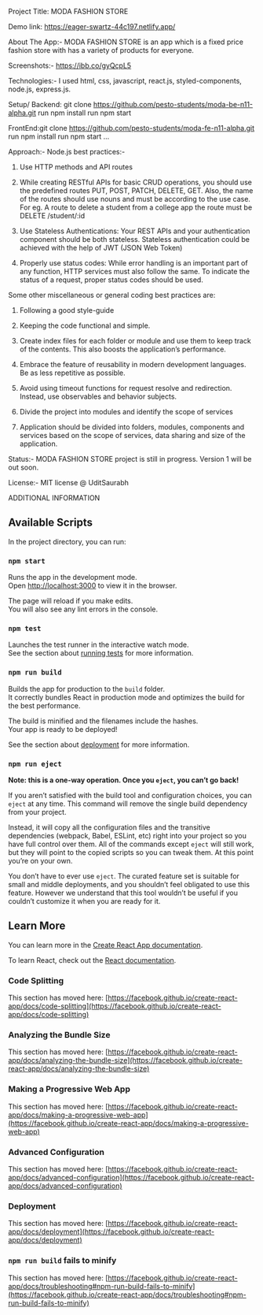Project Title: MODA FASHION STORE

Demo link: https://eager-swartz-44c197.netlify.app/

About The App:-
MODA FASHION STORE is an app which is a fixed price fashion store with has a variety of products for everyone.

Screenshots:-
https://ibb.co/gyQcpL5

Technologies:-
I used html, css, javascript, react.js, styled-components, node.js, express.js.

Setup/
Backend: git clone https://github.com/pesto-students/moda-be-n11-alpha.git
run npm install
run npm start

FrontEnd:git clone https://github.com/pesto-students/moda-fe-n11-alpha.git
run npm install
run npm start
...


Approach:-
Node.js best practices:-
1. Use HTTP methods and API routes

2. While creating RESTful APIs for basic CRUD operations, you should use the predefined routes PUT, POST, PATCH, DELETE, GET. Also, the name of the routes should use nouns and must be according to the use case. For eg. A route to delete a student from a college app the route must be DELETE /student/:id

3. Use Stateless Authentications: Your REST APIs and your authentication component should be both stateless. Stateless authentication could be achieved with the help of JWT (JSON Web Token)

4. Properly use status codes: While error handling is an important part of any function, HTTP services must also follow the same. To indicate the status of a request, proper status codes should be used.

Some other miscellaneous or general coding best practices are:
1. Following a good style-guide

2. Keeping the code functional and simple.

3. Create index files for each folder or module and use them to keep track of the contents. This also boosts the application’s performance.

4. Embrace the feature of reusability in modern development languages. Be as less repetitive as possible.

5. Avoid using timeout functions for request resolve and redirection. Instead, use observables and behavior subjects.

6. Divide the project into modules and identify the scope of services

7. Application should be divided into folders, modules, components and services based on the scope of services, data sharing and size of the application.


Status:-
MODA FASHION STORE project is still in progress. Version 1 will be out soon.

License:-
MIT license @ UditSaurabh



ADDITIONAL INFORMATION

## Available Scripts

In the project directory, you can run:

### `npm start`

Runs the app in the development mode.\
Open [http://localhost:3000](http://localhost:3000) to view it in the browser.

The page will reload if you make edits.\
You will also see any lint errors in the console.

### `npm test`

Launches the test runner in the interactive watch mode.\
See the section about [running tests](https://facebook.github.io/create-react-app/docs/running-tests) for more information.

### `npm run build`

Builds the app for production to the `build` folder.\
It correctly bundles React in production mode and optimizes the build for the best performance.

The build is minified and the filenames include the hashes.\
Your app is ready to be deployed!

See the section about [deployment](https://facebook.github.io/create-react-app/docs/deployment) for more information.

### `npm run eject`

**Note: this is a one-way operation. Once you `eject`, you can’t go back!**

If you aren’t satisfied with the build tool and configuration choices, you can `eject` at any time. This command will remove the single build dependency from your project.

Instead, it will copy all the configuration files and the transitive dependencies (webpack, Babel, ESLint, etc) right into your project so you have full control over them. All of the commands except `eject` will still work, but they will point to the copied scripts so you can tweak them. At this point you’re on your own.

You don’t have to ever use `eject`. The curated feature set is suitable for small and middle deployments, and you shouldn’t feel obligated to use this feature. However we understand that this tool wouldn’t be useful if you couldn’t customize it when you are ready for it.

## Learn More

You can learn more in the [Create React App documentation](https://facebook.github.io/create-react-app/docs/getting-started).

To learn React, check out the [React documentation](https://reactjs.org/).

### Code Splitting

This section has moved here: [https://facebook.github.io/create-react-app/docs/code-splitting](https://facebook.github.io/create-react-app/docs/code-splitting)

### Analyzing the Bundle Size

This section has moved here: [https://facebook.github.io/create-react-app/docs/analyzing-the-bundle-size](https://facebook.github.io/create-react-app/docs/analyzing-the-bundle-size)

### Making a Progressive Web App

This section has moved here: [https://facebook.github.io/create-react-app/docs/making-a-progressive-web-app](https://facebook.github.io/create-react-app/docs/making-a-progressive-web-app)

### Advanced Configuration

This section has moved here: [https://facebook.github.io/create-react-app/docs/advanced-configuration](https://facebook.github.io/create-react-app/docs/advanced-configuration)

### Deployment

This section has moved here: [https://facebook.github.io/create-react-app/docs/deployment](https://facebook.github.io/create-react-app/docs/deployment)

### `npm run build` fails to minify

This section has moved here: [https://facebook.github.io/create-react-app/docs/troubleshooting#npm-run-build-fails-to-minify](https://facebook.github.io/create-react-app/docs/troubleshooting#npm-run-build-fails-to-minify)
